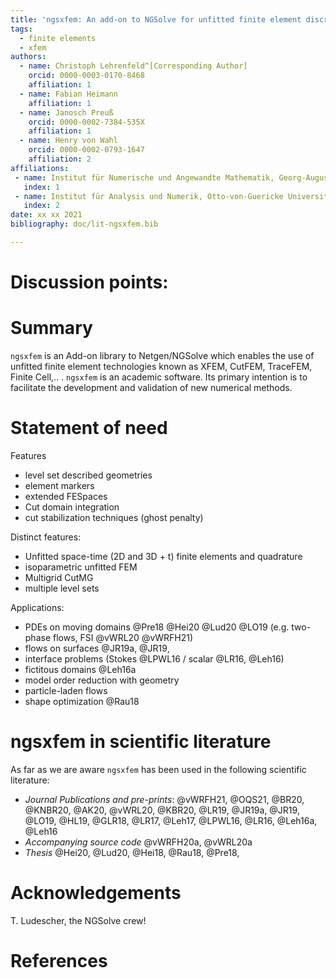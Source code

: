 ```yaml
---
title: 'ngsxfem: An add-on to NGSolve for unfitted finite element discretizations'
tags:
  - finite elements
  - xfem
authors:
  - name: Christoph Lehrenfeld^[Corresponding Author]
    orcid: 0000-0003-0170-8468
    affiliation: 1
  - name: Fabian Heimann
    affiliation: 1
  - name: Janosch Preuß
    orcid: 0000-0002-7384-535X
    affiliation: 1
  - name: Henry von Wahl
    orcid: 0000-0002-0793-1647
    affiliation: 2
affiliations:
 - name: Institut für Numerische und Angewandte Mathematik, Georg-August Universität Göttingen
   index: 1
 - name: Institut für Analysis und Numerik, Otto-von-Guericke Universität, Magdeburg
   index: 2
date: xx xx 2021
bibliography: doc/lit-ngsxfem.bib

---
```


# Discussion points:

# Summary
`ngsxfem` is an Add-on library to Netgen/NGSolve which enables the use of unfitted finite element technologies known as XFEM, CutFEM, TraceFEM, Finite Cell,.. . `ngsxfem` is an academic software. Its primary intention is to facilitate the development and validation of new numerical methods.

# Statement of need

Features
* level set described geometries
* element markers
* extended FESpaces
* Cut domain integration
* cut stabilization techniques (ghost penalty)

Distinct features:
* Unfitted space-time (2D and 3D + t) finite elements and quadrature
* isoparametric unfitted FEM
* Multigrid CutMG
* multiple level sets

Applications:
* PDEs on moving domains @Pre18 @Hei20 @Lud20 @LO19 (e.g. two-phase flows, FSI @vWRL20 @vWRFH21) 
* flows on surfaces @JR19a, @JR19, 
* interface problems (Stokes @LPWL16 / scalar @LR16, @Leh16)
* fictitous domains @Leh16a
* model order reduction with geometry 
* particle-laden flows
* shape optimization @Rau18


# ngsxfem in scientific literature
As far as we are aware `ngsxfem` has been used in the following scientific literature:

* *Journal Publications and pre-prints*: @vWRFH21, @OQS21, @BR20, @KNBR20, @AK20, @vWRL20, @KBR20, @LR19, @JR19a, @JR19, @LO19, @HL19, @GLR18, @LR17, @Leh17, @LPWL16, @LR16, @Leh16a, @Leh16
* *Accompanying source code* @vWRFH20a, @vWRL20a
* *Thesis* @Hei20, @Lud20, @Hei18, @Rau18, @Pre18,

# Acknowledgements
T. Ludescher, the NGSolve crew!

# References
